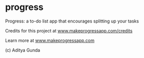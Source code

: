 # progress
Progress: a to-do list app that encourages splitting up your tasks

Credits for this project at www.makeprogressapp.com/credits

Learn more at www.makeprogressapp.com

(c) Aditya Gunda 
